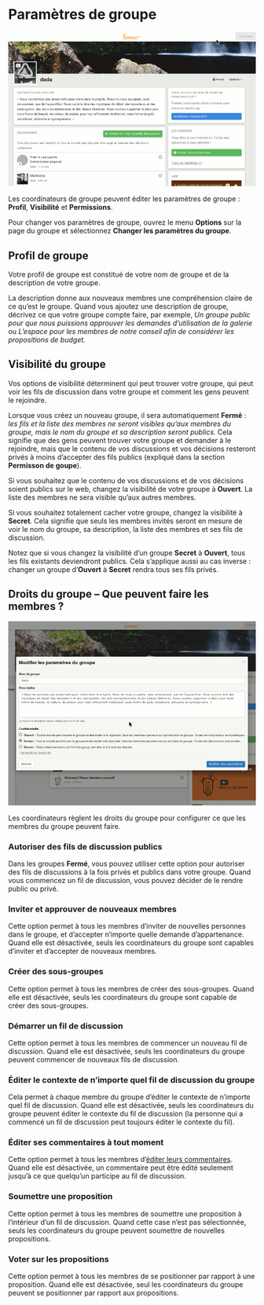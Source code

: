 # Paramètres de groupe

<img class="screenshot" alt="Dérouler les options de groupe" src="edit_group_settings.gif" />

Les coordinateurs de groupe peuvent éditer les paramètres de groupe&nbsp;: **Profil**, **Visibilité** et **Permissions**.

Pour changer vos paramètres de groupe, ouvrez le menu **Options** sur la page du groupe et sélectionnez **Changer les paramètres du groupe**.

## Profil de groupe

Votre profil de groupe est constitué de votre nom de groupe et de la description de votre groupe.

La description donne aux nouveaux membres une compréhension claire de ce qu‎‎’est le groupe. Quand vous ajoutez une description de groupe, décrivez ce que votre groupe compte faire, par exemple, *Un groupe public pour que nous puissions approuver les demandes d‎‎’utilisation de la galerie* ou *L‎‎’espace pour les membres de notre conseil afin de considérer les propositions de budget*.

## Visibilité du groupe

Vos options de visibilité déterminent qui peut trouver votre groupe, qui peut voir les fils de discussion dans votre groupe et comment les gens peuvent le rejoindre.

Lorsque vous créez un nouveau groupe, il sera automatiquement **Fermé**&nbsp;: *les fils et la liste des membres ne seront visibles qu’aux membres du groupe, mais le nom du groupe et sa description seront publics.* Cela signifie que des gens peuvent trouver votre groupe et demander à le rejoindre, mais que le contenu de vos discussions et vos décisions resteront privés à moins d’accepter des fils publics (expliqué dans la section **Permisson de goupe**).

Si vous souhaitez que le contenu de vos discussions et de vos décisions soient publics sur le web, changez la visibilité de votre groupe à **Ouvert**. La liste des membres ne sera visible qu’aux autres membres.

Si vous souhaitez totalement cacher votre groupe, changez la visibilité à **Secret**. Cela signifie que seuls les membres invités seront en mesure de voir le nom du groupe, sa description, la liste des membres et ses fils de discussion.

Notez que si vous changez la visibilité d’un groupe **Secret** à **Ouvert**, tous les fils existants deviendront publics. Cela s’applique aussi au cas inverse&nbsp;: changer un groupe d’**Ouvert** à **Secret** rendra tous ses fils privés.



## Droits du groupe – Que peuvent faire les membres&nbsp;?

<img class="screenshot" alt="Dérouler les options de groupe" src="edit_permissions.gif" />

Les coordinateurs règlent les droits du groupe pour configurer ce que les membres du groupe peuvent faire.

### Autoriser des fils de discussion publics

Dans les groupes **Fermé**, vous pouvez utiliser cette option pour autoriser des fils de discussions à la fois privés et publics dans votre groupe. Quand vous commencez un fil de discussion, vous pouvez décider de le rendre public ou privé.

### Inviter et approuver de nouveaux membres

Cette option permet à tous les membres d‎‎’inviter de nouvelles personnes dans le groupe, et d‎‎’accepter n‎‎’importe quelle demande d‎‎’appartenance. Quand elle est désactivée, seuls les coordinateurs du groupe sont capables d‎‎’inviter et d‎‎’accepter de nouveaux membres.

### Créer des sous-groupes

Cette option permet à tous les membres de créer des sous-groupes. Quand elle est désactivée, seuls les coordinateurs du groupe sont capable de créer des sous-groupes.

### Démarrer un fil de discussion

Cette option permet à tous les membres de commencer un nouveau fil de discussion. Quand elle est désactivée, seuls les coordinateurs du groupe peuvent commencer de nouveaux fils de discussion.

### Éditer le contexte de n‎‎’importe quel fil de discussion du groupe

Cela permet à chaque membre du groupe d‎‎’éditer le contexte de n‎‎’importe quel fil de discussion. Quand elle est désactivée, seuls les coordinateurs du groupe peuvent éditer le contexte du fil de discussion (la personne qui a commencé un fil de discussion peut toujours éditer le contexte du fil).

### Éditer ses commentaires à tout moment

Cette option permet à tous les membres d‎‎’[éditer leurs commentaires](comments.html#editing-a-comment). Quand elle est désactivée, un commentaire peut être édité seulement jusqu‎‎’à ce que quelqu‎‎’un participe au fil de discussion.

### Soumettre une proposition

Cette option permet à tous les membres de soumettre une proposition à l‎‎’intérieur d‎‎’un fil de discussion. Quand cette case n‎‎’est pas sélectionnée, seuls les coordinateurs du groupe peuvent soumettre de nouvelles propositions.

### Voter sur les propositions

Cette option permet à tous les membres de se positionner par rapport à une proposition. Quand elle est désactivée, seul les coordinateurs du groupe peuvent se positionner par rapport aux propositions.
